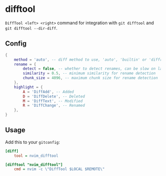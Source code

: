 # difftool
`DiffTool <left> <right>` command for integration with `git difftool` and `git difftool --dir-diff`.

## Config
```lua
{
    method = 'auto', -- diff method to use, 'auto', 'builtin' or 'diffr'
    rename = {
        detect = false, -- whether to detect renames, can be slow on large directories. supported only with builtin method
        similarity = 0.5, -- minimum similarity for rename detection
        chunk_size = 4096, -- maximum chunk size for rename detection
    },
    highlight = {
        A = 'DiffAdd', -- Added
        D = 'DiffDelete', -- Deleted
        M = 'DiffText', -- Modified
        R = 'DiffChange', -- Renamed
    },
}
```

## Usage
Add this to your `gitconfig`:

```ini
[diff]
    tool = nvim_difftool

[difftool "nvim_difftool"]
    cmd = nvim -c \"DiffTool $LOCAL $REMOTE\"
```
